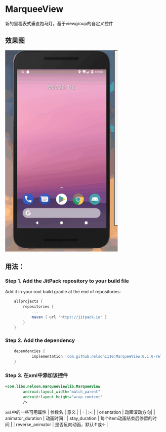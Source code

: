 # MarqueeView
新的里程表式垂直跑马灯，基于viewgroup的自定义控件

## 效果图
<img src="./images/20180628.gif" height="650"/>

## 用法：
### Step 1. Add the JitPack repository to your build file

Add it in your root build.gradle at the end of repositories:
```groovy
    allprojects {
		repositories {
			...
			maven { url 'https://jitpack.io' }
		}
	}
```
	
### Step 2. Add the dependency
```groovy
	dependencies {
	        implementation 'com.github.nelson1110:MarqueeView:0.1.0-release'
	}
```
### Step 3. 在xml中添加该控件
```xml
<com.libs.nelson.marqueeviewlib.MarqueeView
        android:layout_width="match_parent"
        android:layout_height="wrap_content"
        />
```
 `xml`中的一些可用属性
 | 参数名 | 意义 |
 | - | :-: |
 | orientation | 动画滚动方向|
 | animator_duration | 动画时间 |
 | stay_duration | 每个item动画结束后停留的时间 |
 | reverse_animator | 是否反向动画，默认↑或← |

